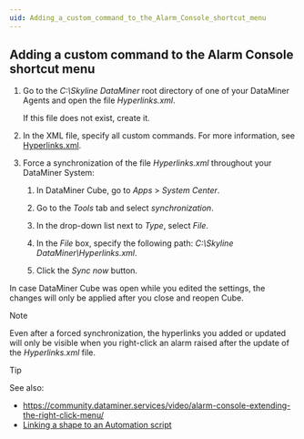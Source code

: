 ```yaml
---
uid: Adding_a_custom_command_to_the_Alarm_Console_shortcut_menu
---
```


## Adding a custom command to the Alarm Console shortcut menu

1. Go to the *C:\\Skyline DataMiner* root directory of one of your DataMiner Agents and open the file *Hyperlinks.xml*.

    If this file does not exist, create it.

2. In the XML file, specify all custom commands. For more information, see [Hyperlinks.xml](xref:Hyperlinks_xml#hyperlinksxml).

3. Force a synchronization of the file *Hyperlinks.xml* throughout your DataMiner System:

    1. In DataMiner Cube, go to *Apps* > *System Center*.

    2. Go to the *Tools* tab and select *synchronization*.

    3. In the drop-down list next to *Type*, select *File*.

    4. In the *File* box, specify the following path: *C:\\Skyline DataMiner\\Hyperlinks.xml*.

    5. Click the *Sync now* button.

In case DataMiner Cube was open while you edited the settings, the changes will only be applied after you close and reopen Cube.

> [!NOTE]
> Even after a forced synchronization, the hyperlinks you added or updated will only be visible when you right-click an alarm raised after the update of the *Hyperlinks.xml* file.

> [!TIP]
> See also:
> - <https://community.dataminer.services/video/alarm-console-extending-the-right-click-menu/>
> - [Linking a shape to an Automation script](xref:Linking_a_shape_to_an_Automation_script)
>

